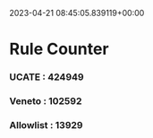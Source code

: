 2023-04-21 08:45:05.839119+00:00
# Rule Counter 
 ### UCATE : 424949

 ### Veneto : 102592

 ### Allowlist : 13929